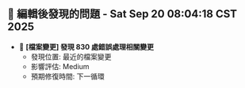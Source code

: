 ## 🚨 編輯後發現的問題 - Sat Sep 20 08:04:18 CST 2025

- 🔄 **[檔案變更] 發現      830 處錯誤處理相關變更**
  - 發現位置: 最近的檔案變更
  - 影響評估: Medium
  - 預期修復時間: 下一循環

